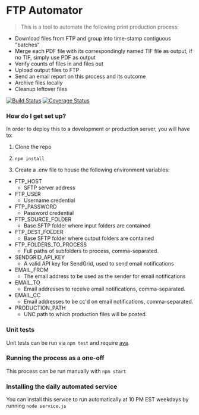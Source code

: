 # FTP Automator

> This is a tool to automate the following print production process:
* Download files from FTP and group into time-stamp contiguous "batches"
* Merge each PDF file with its correspondingly named TIF file as output, if no TIF, simply use PDF as output
* Verify counts of files in and files out
* Upload output files to FTP
* Send an email report on this process and its outcome
* Archive files locally
* Cleanup leftover files

[![Build Status](https://travis-ci.com/danielbackus/ftpautomator.svg?branch=master)](https://travis-ci.com/danielbackus/ftpautomator)
[![Coverage Status](https://coveralls.io/repos/github/danielbackus/ftpautomator/badge.svg?branch=master)](https://coveralls.io/github/danielbackus/ftpautomator?branch=master)

### How do I get set up? ###

In order to deploy this to a development or production server, you will have to:

1. Clone the repo

2. `npm install`

3. Create a .env file to house the following environment variables:

* FTP_HOST
    * SFTP server address
* FTP_USER
    * Username credential
* FTP_PASSWORD
    * Password credential
* FTP_SOURCE_FOLDER
    * Base SFTP folder where input folders are contained
* FTP_DEST_FOLDER
    * Base SFTP folder where output folders are contained
* FTP_FOLDERS_TO_PROCESS
    * Full paths of subfolders to process, comma-separated.
* SENDGRID_API_KEY
    * A valid API key for SendGrid, used to send email notifications
* EMAIL_FROM
    * The email address to be used as the sender for email notifications
* EMAIL_TO
    * Email addresses to receive email notifications, comma-separated.
* EMAIL_CC
    * Email addresses to be cc'd on email notifications, comma-separated.
* PRODUCTION_PATH
    * UNC path to which production files will be posted.

### Unit tests ###

Unit tests can be run via `npm test` and require [ava](https://github.com/avajs/ava).

### Running the process as a one-off ###

This process can be run manually with `npm start`

### Installing the daily automated service

You can install this service to run automatically at 10 PM EST weekdays by running `node service.js`